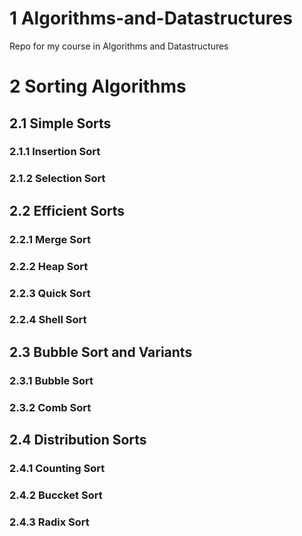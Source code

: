 # 1 Algorithms-and-Datastructures

Repo for my course in Algorithms and Datastructures

# 2 Sorting Algorithms

## 2.1 Simple Sorts

### 2.1.1 Insertion Sort

### 2.1.2 Selection Sort

## 2.2 Efficient Sorts

### 2.2.1 Merge Sort

### 2.2.2 Heap Sort

### 2.2.3 Quick Sort

### 2.2.4 Shell Sort

## 2.3 Bubble Sort and Variants

### 2.3.1 Bubble Sort

### 2.3.2 Comb Sort

## 2.4 Distribution Sorts

### 2.4.1 Counting Sort

### 2.4.2 Buccket Sort

### 2.4.3 Radix Sort
